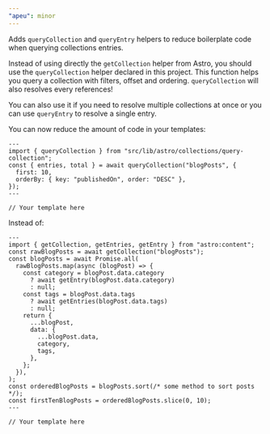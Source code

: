 ```yaml
---
"apeu": minor
---
```


Adds `queryCollection` and `queryEntry` helpers to reduce boilerplate code when querying collections entries.

Instead of using directly the `getCollection` helper from Astro, you should use the `queryCollection` helper declared in this project. This function helps you query a collection with filters, offset and ordering. `queryCollection` will also resolves every references!

You can also use it if you need to resolve multiple collections at once or you can use `queryEntry` to resolve a single entry.

You can now reduce the amount of code in your templates:

```astro
---
import { queryCollection } from "src/lib/astro/collections/query-collection";
const { entries, total } = await queryCollection("blogPosts", {
  first: 10,
  orderBy: { key: "publishedOn", order: "DESC" },
});
---

// Your template here
```

Instead of:

```astro
---
import { getCollection, getEntries, getEntry } from "astro:content";
const rawBlogPosts = await getCollection("blogPosts");
const blogPosts = await Promise.all(
  rawBlogPosts.map(async (blogPost) => {
    const category = blogPost.data.category
      ? await getEntry(blogPost.data.category)
      : null;
    const tags = blogPost.data.tags
      ? await getEntries(blogPost.data.tags)
      : null;
    return {
      ...blogPost,
      data: {
        ...blogPost.data,
        category,
        tags,
      },
    };
  }),
);
const orderedBlogPosts = blogPosts.sort(/* some method to sort posts */);
const firstTenBlogPosts = orderedBlogPosts.slice(0, 10);
---

// Your template here
```
